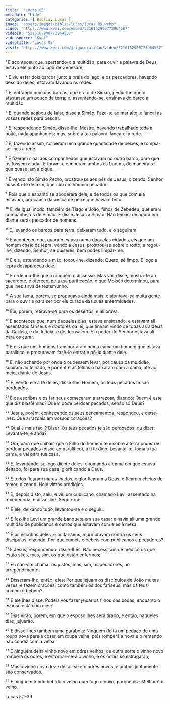 ```yaml
---
title:  "Lucas 05"
metadate: "hide"
categories: [ Biblia, Lucas ]
image: "assets/images/biblia/lucas/lucas_05.webp"
video: "https://www.kwai.com/embed/5216162900773964587"
videoID: "5216162900773964587"
videosource: "Kwai"
videotitle: "Lucas 05"
visit: "https://www.kwai.com/@riquegratidao/video/5216162900773964587"
---
```


¹ E aconteceu que, apertando-o a multidão, para ouvir a palavra de Deus, estava ele junto ao lago de Genesaré;

² E viu estar dois barcos junto à praia do lago; e os pescadores, havendo descido deles, estavam lavando as redes.

³ E, entrando num dos barcos, que era o de Simão, pediu-lhe que o afastasse um pouco da terra; e, assentando-se, ensinava do barco a multidão.

⁴ E, quando acabou de falar, disse a Simão: Faze-te ao mar alto, e lançai as vossas redes para pescar.

⁵ E, respondendo Simão, disse-lhe: Mestre, havendo trabalhado toda a noite, nada apanhamos; mas, sobre a tua palavra, lançarei a rede.

⁶ E, fazendo assim, colheram uma grande quantidade de peixes, e rompia-se-lhes a rede.

⁷ E fizeram sinal aos companheiros que estavam no outro barco, para que os fossem ajudar. E foram, e encheram ambos os barcos, de maneira tal que quase iam a pique.

⁸ E vendo isto Simão Pedro, prostrou-se aos pés de Jesus, dizendo: Senhor, ausenta-te de mim, que sou um homem pecador.

⁹ Pois que o espanto se apoderara dele, e de todos os que com ele estavam, por causa da pesca de peixe que haviam feito.

¹⁰ E, de igual modo, também de Tiago e João, filhos de Zebedeu, que eram companheiros de Simão. E disse Jesus a Simão: Não temas; de agora em diante serás pescador de homens.

¹¹ E, levando os barcos para terra, deixaram tudo, e o seguiram.

¹² E aconteceu que, quando estava numa daquelas cidades, eis que um homem cheio de lepra, vendo a Jesus, prostrou-se sobre o rosto, e rogou-lhe, dizendo: Senhor, se quiseres, bem podes limpar-me.

¹³ E ele, estendendo a mão, tocou-lhe, dizendo: Quero, sê limpo. E logo a lepra desapareceu dele.

¹⁴ E ordenou-lhe que a ninguém o dissesse. Mas vai, disse, mostra-te ao sacerdote, e oferece, pela tua purificação, o que Moisés determinou, para que lhes sirva de testemunho.

¹⁵ A sua fama, porém, se propagava ainda mais, e ajuntava-se muita gente para o ouvir e para ser por ele curada das suas enfermidades.

¹⁶ Ele, porém, retirava-se para os desertos, e ali orava.

¹⁷ E aconteceu que, num daqueles dias, estava ensinando, e estavam ali assentados fariseus e doutores da lei, que tinham vindo de todas as aldeias da Galileia, e da Judeia, e de Jerusalém. E o poder do Senhor estava ali para os curar.

¹⁸ E eis que uns homens transportaram numa cama um homem que estava paralítico, e procuravam fazê-lo entrar e pô-lo diante dele.

¹⁹ E, não achando por onde o pudessem levar, por causa da multidão, subiram ao telhado, e por entre as telhas o baixaram com a cama, até ao meio, diante de Jesus.

²⁰ E, vendo ele a fé deles, disse-lhe: Homem, os teus pecados te são perdoados.

²¹ E os escribas e os fariseus começaram a arrazoar, dizendo: Quem é este que diz blasfêmias? Quem pode perdoar pecados, senão só Deus?

²² Jesus, porém, conhecendo os seus pensamentos, respondeu, e disse-lhes: Que arrazoais em vossos corações?

²³ Qual é mais fácil? Dizer: Os teus pecados te são perdoados; ou dizer: Levanta-te, e anda?

²⁴ Ora, para que saibais que o Filho do homem tem sobre a terra poder de perdoar pecados (disse ao paralítico), a ti te digo: Levanta-te, toma a tua cama, e vai para tua casa.

²⁵ E, levantando-se logo diante deles, e tomando a cama em que estava deitado, foi para sua casa, glorificando a Deus.

²⁶ E todos ficaram maravilhados, e glorificaram a Deus; e ficaram cheios de temor, dizendo: Hoje vimos prodígios.

²⁷ E, depois disto, saiu, e viu um publicano, chamado Levi, assentado na recebedoria, e disse-lhe: Segue-me.

²⁸ E ele, deixando tudo, levantou-se e o seguiu.

²⁹ E fez-lhe Levi um grande banquete em sua casa; e havia ali uma grande multidão de publicanos e outros que estavam com eles à mesa.

³⁰ E os escribas deles, e os fariseus, murmuravam contra os seus discípulos, dizendo: Por que comeis e bebeis com publicanos e pecadores?

³¹ E Jesus, respondendo, disse-lhes: Não necessitam de médico os que estão sãos, mas, sim, os que estão enfermos;

³² Eu não vim chamar os justos, mas, sim, os pecadores, ao arrependimento.

³³ Disseram-lhe, então, eles: Por que jejuam os discípulos de João muitas vezes, e fazem orações, como também os dos fariseus, mas os teus comem e bebem?

³⁴ E ele lhes disse: Podeis vós fazer jejuar os filhos das bodas, enquanto o esposo está com eles?

³⁵ Dias virão, porém, em que o esposo lhes será tirado, e então, naqueles dias, jejuarão.

³⁶ E disse-lhes também uma parábola: Ninguém deita um pedaço de uma roupa nova para a coser em roupa velha, pois romperá a nova e o remendo não condiz com a velha.

³⁷ E ninguém deita vinho novo em odres velhos; de outra sorte o vinho novo romperá os odres, e entornar-se-á o vinho, e os odres se estragarão;

³⁸ Mas o vinho novo deve deitar-se em odres novos, e ambos juntamente são conservados.

³⁹ E ninguém tendo bebido o velho quer logo o novo, porque diz: Melhor é o velho. 


Lucas 5:1-39

